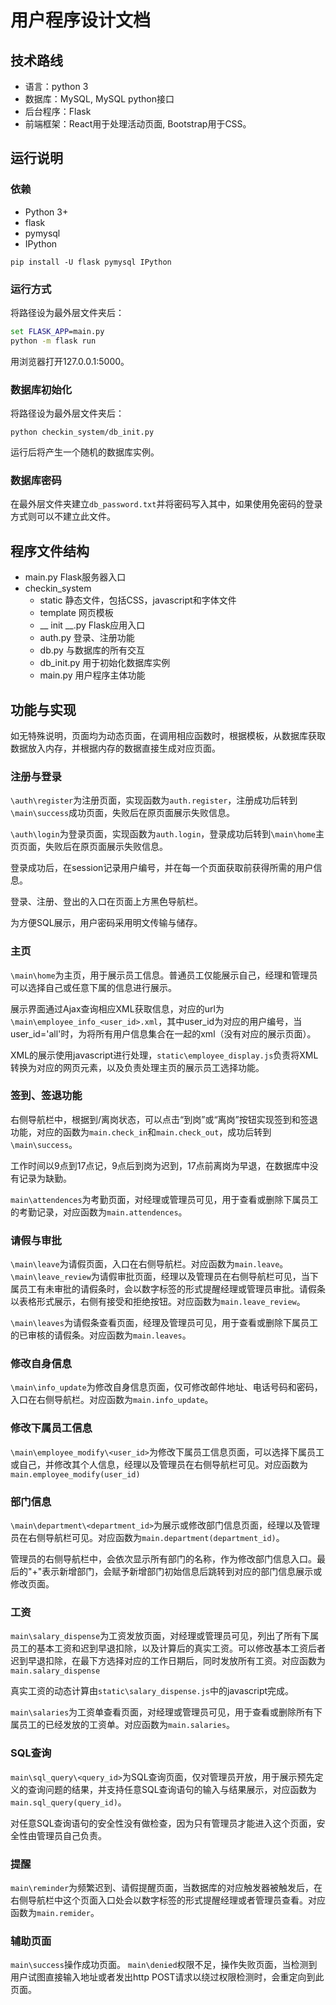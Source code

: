# 用户程序设计文档

## 技术路线

+ 语言：python 3
+ 数据库：MySQL, MySQL python接口
+ 后台程序：Flask
+ 前端框架：React用于处理活动页面, Bootstrap用于CSS。

## 运行说明

### 依赖

+ Python 3+
+ flask
+ pymysql
+ IPython

`pip install -U flask pymysql IPython`

### 运行方式

将路径设为最外层文件夹后：

```cmd
set FLASK_APP=main.py
python -m flask run
```

用浏览器打开127.0.0.1:5000。

### 数据库初始化

将路径设为最外层文件夹后：

`python checkin_system/db_init.py`

运行后将产生一个随机的数据库实例。

### 数据库密码

在最外层文件夹建立`db_password.txt`并将密码写入其中，如果使用免密码的登录方式则可以不建立此文件。

## 程序文件结构

* main.py   Flask服务器入口
* checkin_system
  * static 静态文件，包括CSS，javascript和字体文件
  * template 网页模板
  * __ init __.py Flask应用入口
  * auth.py 登录、注册功能
  * db.py 与数据库的所有交互
  * db_init.py 用于初始化数据库实例 
  * main.py 用户程序主体功能

## 功能与实现

如无特殊说明，页面均为动态页面，在调用相应函数时，根据模板，从数据库获取数据放入内存，并根据内存的数据直接生成对应页面。

### 注册与登录

`\auth\register`为注册页面，实现函数为`auth.register`，注册成功后转到`\main\success`成功页面，失败后在原页面展示失败信息。

`\auth\login`为登录页面，实现函数为`auth.login`，登录成功后转到`\main\home`主页页面，失败后在原页面展示失败信息。

登录成功后，在session记录用户编号，并在每一个页面获取前获得所需的用户信息。

登录、注册、登出的入口在页面上方黑色导航栏。

为方便SQL展示，用户密码采用明文传输与储存。

### 主页

`\main\home`为主页，用于展示员工信息。普通员工仅能展示自己，经理和管理员可以选择自己或任意下属的信息进行展示。

展示界面通过Ajax查询相应XML获取信息，对应的url为`\main\employee_info_<user_id>.xml`，其中user_id为对应的用户编号，当user_id='all'时，为将所有用户信息集合在一起的xml（没有对应的展示页面）。

XML的展示使用javascript进行处理，`static\employee_display.js`负责将XML转换为对应的网页元素，以及负责处理主页的展示员工选择功能。

### 签到、签退功能

右侧导航栏中，根据到/离岗状态，可以点击“到岗”或“离岗”按钮实现签到和签退功能，对应的函数为`main.check_in`和`main.check_out`，成功后转到`\main\success`。

工作时间以9点到17点记，9点后到岗为迟到，17点前离岗为早退，在数据库中没有记录为缺勤。

`main\attendences`为考勤页面，对经理或管理员可见，用于查看或删除下属员工的考勤记录，对应函数为`main.attendences`。

### 请假与审批

`\main\leave`为请假页面，入口在右侧导航栏。对应函数为`main.leave`。
`\main\leave_review`为请假审批页面，经理以及管理员在右侧导航栏可见，当下属员工有未审批的请假条时，会以数字标签的形式提醒经理或管理员审批。请假条以表格形式展示，右侧有接受和拒绝按钮。对应函数为`main.leave_review`。

`\main\leaves`为请假条查看页面，经理及管理员可见，用于查看或删除下属员工的已审核的请假条。对应函数为`main.leaves`。

### 修改自身信息

`\main\info_update`为修改自身信息页面，仅可修改邮件地址、电话号码和密码，入口在右侧导航栏。对应函数为`main.info_update`。

### 修改下属员工信息

`\main\employee_modify\<user_id>`为修改下属员工信息页面，可以选择下属员工或自己，并修改其个人信息，经理以及管理员在右侧导航栏可见。对应函数为`main.employee_modify(user_id)`

### 部门信息

`\main\department\<department_id>`为展示或修改部门信息页面，经理以及管理员在右侧导航栏可见。对应函数为`main.department(department_id)`。

管理员的右侧导航栏中，会依次显示所有部门的名称，作为修改部门信息入口。最后的"+"表示新增部门，会赋予新增部门初始信息后跳转到对应的部门信息展示或修改页面。

### 工资

`main\salary_dispense`为工资发放页面，对经理或管理员可见，列出了所有下属员工的基本工资和迟到早退扣除，以及计算后的真实工资。可以修改基本工资后者迟到早退扣除，在最下方选择对应的工作日期后，同时发放所有工资。对应函数为`main.salary_dispense`

真实工资的动态计算由`static\salary_dispense.js`中的javascript完成。

`main\salaries`为工资单查看页面，对经理或管理员可见，用于查看或删除所有下属员工的已经发放的工资单。对应函数为`main.salaries`。

### SQL查询

`main\sql_query\<query_id>`为SQL查询页面，仅对管理员开放，用于展示预先定义的查询问题的结果，并支持任意SQL查询语句的输入与结果展示，对应函数为`main.sql_query(query_id)`。

对任意SQL查询语句的安全性没有做检查，因为只有管理员才能进入这个页面，安全性由管理员自己负责。

### 提醒

`main\reminder`为频繁迟到、请假提醒页面，当数据库的对应触发器被触发后，在右侧导航栏中这个页面入口处会以数字标签的形式提醒经理或者管理员查看。对应函数为`main.remider`。

### 辅助页面

`main\success`操作成功页面。
`main\denied`权限不足，操作失败页面，当检测到用户试图直接输入地址或者发出http POST请求以绕过权限检测时，会重定向到此页面。



